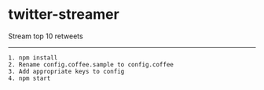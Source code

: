 twitter-streamer
================

Stream top 10 retweets

***

    1. npm install
    2. Rename config.coffee.sample to config.coffee
    3. Add appropriate keys to config
    4. npm start
